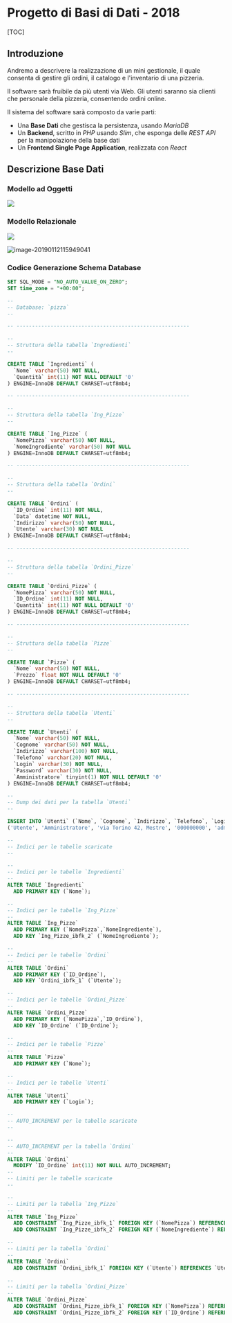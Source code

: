 # Progetto di Basi di Dati - 2018

[TOC]

## Introduzione

Andremo a descrivere la realizzazione di un mini gestionale, il quale consenta di gestire gli ordini, il catalogo e l'inventario di una pizzeria.

Il software sarà fruibile da più utenti via Web. Gli utenti saranno sia clienti che personale della pizzeria, consentendo ordini online.

Il sistema del software sarà composto da varie parti:

- Una **Base Dati** che gestisca la persistenza, usando *MariaDB*
- Un **Backend**, scritto in *PHP* usando *Slim*, che esponga delle *REST API* per la manipolazione della base dati
- Un **Frontend Single Page Application**, realizzata con *React*

## Descrizione Base Dati

### Modello ad Oggetti

![](obj.svg)

### Modello Relazionale

![](rel.svg)

![image-20190112115949041](rel-pmy.png)

### Codice Generazione Schema Database

```sql
SET SQL_MODE = "NO_AUTO_VALUE_ON_ZERO";
SET time_zone = "+00:00";

--
-- Database: `pizza`
--

-- --------------------------------------------------------

--
-- Struttura della tabella `Ingredienti`
--

CREATE TABLE `Ingredienti` (
  `Nome` varchar(50) NOT NULL,
  `Quantità` int(11) NOT NULL DEFAULT '0'
) ENGINE=InnoDB DEFAULT CHARSET=utf8mb4;

-- --------------------------------------------------------

--
-- Struttura della tabella `Ing_Pizze`
--

CREATE TABLE `Ing_Pizze` (
  `NomePizza` varchar(50) NOT NULL,
  `NomeIngrediente` varchar(50) NOT NULL
) ENGINE=InnoDB DEFAULT CHARSET=utf8mb4;

-- --------------------------------------------------------

--
-- Struttura della tabella `Ordini`
--

CREATE TABLE `Ordini` (
  `ID_Ordine` int(11) NOT NULL,
  `Data` datetime NOT NULL,
  `Indirizzo` varchar(50) NOT NULL,
  `Utente` varchar(30) NOT NULL
) ENGINE=InnoDB DEFAULT CHARSET=utf8mb4;

-- --------------------------------------------------------

--
-- Struttura della tabella `Ordini_Pizze`
--

CREATE TABLE `Ordini_Pizze` (
  `NomePizza` varchar(50) NOT NULL,
  `ID_Ordine` int(11) NOT NULL,
  `Quantità` int(11) NOT NULL DEFAULT '0'
) ENGINE=InnoDB DEFAULT CHARSET=utf8mb4;

-- --------------------------------------------------------

--
-- Struttura della tabella `Pizze`
--

CREATE TABLE `Pizze` (
  `Nome` varchar(50) NOT NULL,
  `Prezzo` float NOT NULL DEFAULT '0'
) ENGINE=InnoDB DEFAULT CHARSET=utf8mb4;

-- --------------------------------------------------------

--
-- Struttura della tabella `Utenti`
--

CREATE TABLE `Utenti` (
  `Nome` varchar(50) NOT NULL,
  `Cognome` varchar(50) NOT NULL,
  `Indirizzo` varchar(100) NOT NULL,
  `Telefono` varchar(20) NOT NULL,
  `Login` varchar(30) NOT NULL,
  `Password` varchar(30) NOT NULL,
  `Amministratore` tinyint(1) NOT NULL DEFAULT '0'
) ENGINE=InnoDB DEFAULT CHARSET=utf8mb4;

--
-- Dump dei dati per la tabella `Utenti`
--

INSERT INTO `Utenti` (`Nome`, `Cognome`, `Indirizzo`, `Telefono`, `Login`, `Password`, `Amministratore`) VALUES
('Utente', 'Amministratore', 'via Torino 42, Mestre', '000000000', 'admin', 'admin', 1);

--
-- Indici per le tabelle scaricate
--

--
-- Indici per le tabelle `Ingredienti`
--
ALTER TABLE `Ingredienti`
  ADD PRIMARY KEY (`Nome`);

--
-- Indici per le tabelle `Ing_Pizze`
--
ALTER TABLE `Ing_Pizze`
  ADD PRIMARY KEY (`NomePizza`,`NomeIngrediente`),
  ADD KEY `Ing_Pizze_ibfk_2` (`NomeIngrediente`);

--
-- Indici per le tabelle `Ordini`
--
ALTER TABLE `Ordini`
  ADD PRIMARY KEY (`ID_Ordine`),
  ADD KEY `Ordini_ibfk_1` (`Utente`);

--
-- Indici per le tabelle `Ordini_Pizze`
--
ALTER TABLE `Ordini_Pizze`
  ADD PRIMARY KEY (`NomePizza`,`ID_Ordine`),
  ADD KEY `ID_Ordine` (`ID_Ordine`);

--
-- Indici per le tabelle `Pizze`
--
ALTER TABLE `Pizze`
  ADD PRIMARY KEY (`Nome`);

--
-- Indici per le tabelle `Utenti`
--
ALTER TABLE `Utenti`
  ADD PRIMARY KEY (`Login`);

--
-- AUTO_INCREMENT per le tabelle scaricate
--

--
-- AUTO_INCREMENT per la tabella `Ordini`
--
ALTER TABLE `Ordini`
  MODIFY `ID_Ordine` int(11) NOT NULL AUTO_INCREMENT;
--
-- Limiti per le tabelle scaricate
--

--
-- Limiti per la tabella `Ing_Pizze`
--
ALTER TABLE `Ing_Pizze`
  ADD CONSTRAINT `Ing_Pizze_ibfk_1` FOREIGN KEY (`NomePizza`) REFERENCES `Pizze` (`Nome`) ON DELETE CASCADE ON UPDATE CASCADE,
  ADD CONSTRAINT `Ing_Pizze_ibfk_2` FOREIGN KEY (`NomeIngrediente`) REFERENCES `Ingredienti` (`Nome`) ON DELETE CASCADE ON UPDATE CASCADE;

--
-- Limiti per la tabella `Ordini`
--
ALTER TABLE `Ordini`
  ADD CONSTRAINT `Ordini_ibfk_1` FOREIGN KEY (`Utente`) REFERENCES `Utenti` (`Login`) ON DELETE CASCADE ON UPDATE CASCADE;

--
-- Limiti per la tabella `Ordini_Pizze`
--
ALTER TABLE `Ordini_Pizze`
  ADD CONSTRAINT `Ordini_Pizze_ibfk_1` FOREIGN KEY (`NomePizza`) REFERENCES `Pizze` (`Nome`) ON DELETE CASCADE ON UPDATE CASCADE,
  ADD CONSTRAINT `Ordini_Pizze_ibfk_2` FOREIGN KEY (`ID_Ordine`) REFERENCES `Ordini` (`ID_Ordine`) ON DELETE CASCADE ON UPDATE CASCADE;


```